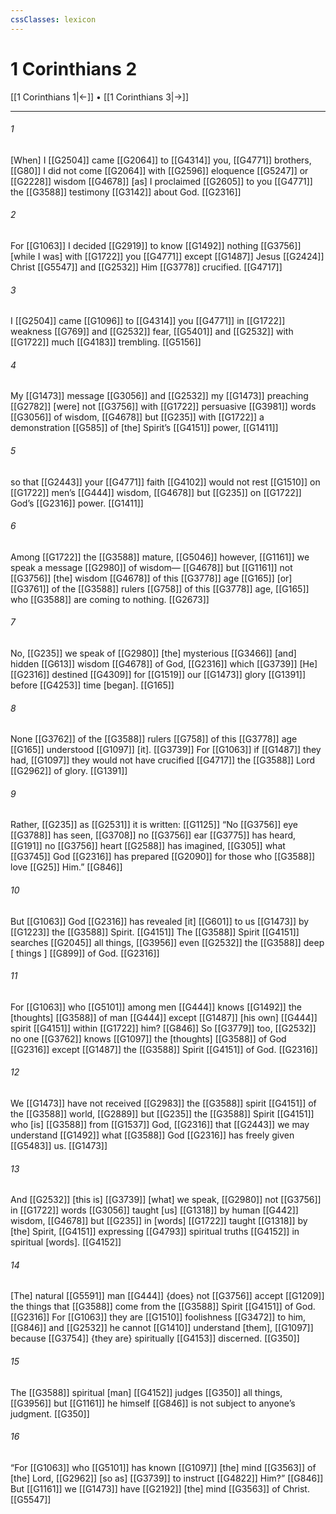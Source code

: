 ```yaml
---
cssClasses: lexicon
---
```


# 1 Corinthians 2

[[1 Corinthians 1|←]] • [[1 Corinthians 3|→]]

---

###### 1
[When] I [[G2504]] came [[G2064]] to [[G4314]] you, [[G4771]] brothers, [[G80]] I did not come [[G2064]] with [[G2596]] eloquence [[G5247]] or [[G2228]] wisdom [[G4678]] [as] I proclaimed [[G2605]] to you [[G4771]] the [[G3588]] testimony [[G3142]] about God. [[G2316]]

###### 2
For [[G1063]] I decided [[G2919]] to know [[G1492]] nothing [[G3756]] [while I was] with [[G1722]] you [[G4771]] except [[G1487]] Jesus [[G2424]] Christ [[G5547]] and [[G2532]] Him [[G3778]] crucified. [[G4717]]

###### 3
I [[G2504]] came [[G1096]] to [[G4314]] you [[G4771]] in [[G1722]] weakness [[G769]] and [[G2532]] fear, [[G5401]] and [[G2532]] with [[G1722]] much [[G4183]] trembling. [[G5156]]

###### 4
My [[G1473]] message [[G3056]] and [[G2532]] my [[G1473]] preaching [[G2782]] [were] not [[G3756]] with [[G1722]] persuasive [[G3981]] words [[G3056]] of wisdom, [[G4678]] but [[G235]] with [[G1722]] a demonstration [[G585]] of [the] Spirit’s [[G4151]] power, [[G1411]]

###### 5
so that [[G2443]] your [[G4771]] faith [[G4102]] would not rest [[G1510]] on [[G1722]] men’s [[G444]] wisdom, [[G4678]] but [[G235]] on [[G1722]] God’s [[G2316]] power. [[G1411]]

###### 6
Among [[G1722]] the [[G3588]] mature, [[G5046]] however, [[G1161]] we speak a message [[G2980]] of wisdom— [[G4678]] but [[G1161]] not [[G3756]] [the] wisdom [[G4678]] of this [[G3778]] age [[G165]] [or] [[G3761]] of the [[G3588]] rulers [[G758]] of this [[G3778]] age, [[G165]] who [[G3588]] are coming to nothing. [[G2673]]

###### 7
No, [[G235]] we speak of [[G2980]] [the] mysterious [[G3466]] [and] hidden [[G613]] wisdom [[G4678]] of God, [[G2316]] which [[G3739]] [He] [[G2316]] destined [[G4309]] for [[G1519]] our [[G1473]] glory [[G1391]] before [[G4253]] time [began]. [[G165]]

###### 8
None [[G3762]] of the [[G3588]] rulers [[G758]] of this [[G3778]] age [[G165]] understood [[G1097]] [it]. [[G3739]] For [[G1063]] if [[G1487]] they had, [[G1097]] they would not have crucified [[G4717]] the [[G3588]] Lord [[G2962]] of glory. [[G1391]]

###### 9
Rather, [[G235]] as [[G2531]] it is written: [[G1125]] “No [[G3756]] eye [[G3788]] has seen, [[G3708]] no [[G3756]] ear [[G3775]] has heard, [[G191]] no [[G3756]] heart [[G2588]] has imagined, [[G305]] what [[G3745]] God [[G2316]] has prepared [[G2090]] for those who [[G3588]] love [[G25]] Him.” [[G846]]

###### 10
But [[G1063]] God [[G2316]] has revealed [it] [[G601]] to us [[G1473]] by [[G1223]] the [[G3588]] Spirit. [[G4151]] The [[G3588]] Spirit [[G4151]] searches [[G2045]] all things, [[G3956]] even [[G2532]] the [[G3588]] deep [ things ] [[G899]] of God. [[G2316]]

###### 11
For [[G1063]] who [[G5101]] among men [[G444]] knows [[G1492]] the [thoughts] [[G3588]] of man [[G444]] except [[G1487]] [his own] [[G444]] spirit [[G4151]] within [[G1722]] him? [[G846]] So [[G3779]] too, [[G2532]] no one [[G3762]] knows [[G1097]] the [thoughts] [[G3588]] of God [[G2316]] except [[G1487]] the [[G3588]] Spirit [[G4151]] of God. [[G2316]]

###### 12
We [[G1473]] have not received [[G2983]] the [[G3588]] spirit [[G4151]] of the [[G3588]] world, [[G2889]] but [[G235]] the [[G3588]] Spirit [[G4151]] who [is] [[G3588]] from [[G1537]] God, [[G2316]] that [[G2443]] we may understand [[G1492]] what [[G3588]] God [[G2316]] has freely given [[G5483]] us. [[G1473]]

###### 13
And [[G2532]] [this is] [[G3739]] [what] we speak, [[G2980]] not [[G3756]] in [[G1722]] words [[G3056]] taught [us] [[G1318]] by human [[G442]] wisdom, [[G4678]] but [[G235]] in [words] [[G1722]] taught [[G1318]] by [the] Spirit, [[G4151]] expressing [[G4793]] spiritual truths [[G4152]] in spiritual [words]. [[G4152]]

###### 14
[The] natural [[G5591]] man [[G444]] {does} not [[G3756]] accept [[G1209]] the things that [[G3588]] come from the [[G3588]] Spirit [[G4151]] of God. [[G2316]] For [[G1063]] they are [[G1510]] foolishness [[G3472]] to him, [[G846]] and [[G2532]] he cannot [[G1410]] understand [them], [[G1097]] because [[G3754]] {they are} spiritually [[G4153]] discerned. [[G350]]

###### 15
The [[G3588]] spiritual [man] [[G4152]] judges [[G350]] all things, [[G3956]] but [[G1161]] he himself [[G846]] is not subject to anyone’s judgment. [[G350]]

###### 16
“For [[G1063]] who [[G5101]] has known [[G1097]] [the] mind [[G3563]] of [the] Lord, [[G2962]] [so as] [[G3739]] to instruct [[G4822]] Him?” [[G846]] But [[G1161]] we [[G1473]] have [[G2192]] [the] mind [[G3563]] of Christ. [[G5547]]

